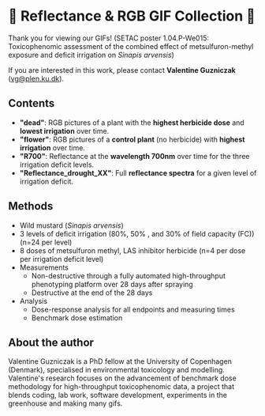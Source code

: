 # 🌱 Reflectance & RGB GIF Collection 🌱

Thank you for viewing our GIFs!  (SETAC poster 1.04.P-We015: Toxicophenomic assessment of the combined effect of metsulfuron-methyl exposure and deficit irrigation on *Sinapis arvensis*)

If you are interested in this work, please contact **Valentine Guzniczak** (vg@plen.ku.dk).

## Contents

- **"dead"**: RGB pictures of a plant with the **highest herbicide dose** and **lowest irrigation** over time.
- **"flower"**: RGB pictures of a **control plant** (no herbicide) with **highest irrigation** over time.
- **"R700"**: Reflectance at the **wavelength 700nm** over time for the three irrigation deficit levels.
- **"Reflectance_drought_XX"**: Full **reflectance spectra** for a given level of irrigation deficit.

## Methods
- Wild mustard (*Sinapis arvensis*)
- 3 levels of deficit irrigation (80%, 50% , and 30% of field capacity (FC)) (n=24 per level)
- 8 doses of metsulfuron methyl, LAS inhibitor herbicide (n=4 per dose per irrigation deficit  level)
- Measurements
  - Non-destructive through a fully automated high-throughput phenotyping platform over 28 days after spraying 
  - Destructive at the end of the 28 days
- Analysis
  - Dose-response analysis for all endpoints and measuring times
  - Benchmark dose estimation
 
## About the author
Valentine Guzniczak is a PhD fellow at the University of Copenhagen (Denmark), specialised in environmental toxicology and modelling. Valentine's research focuses on the advancement of benchmark dose methodology for high-throughput toxicophenomic data, a project that blends coding, lab work, software development, experiments in the greenhouse and making many gifs.

